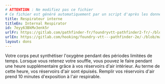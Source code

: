 ```yaml
---
# ATTENTION : Ne modifiez pas ce fichier
# Ce fichier est généré automatiquement par un script d'après les données du module Foundry VTT officiel et de sa traduction
title: Respirateur interne
titleEn: Internal Respirator
id: 7eyy63BkMv3enk5r
urlFr: https://gitlab.com/pathfinder-fr/foundryvtt-pathfinder2-fr/-/blob/master/data/feats/7eyy63BkMv3enk5r.htm
urlEn: https://gitlab.com/hooking/foundry-vtt---pathfinder-2e/-/blob/master/packs/data/feats.db/internal-respirator.json
layout: dons
---
```

Votre corps peut synthétiser l'oxygène pendant des périodes limitées de temps. Lorsque vous retenez votre souffle, vous pouvez le faire pendant une heure supplémentaire grâce à vos réservoirs d'air intérieur. Au terme de cette heure, vos réservoirs d'air sont épuisés. Remplir vos réservoirs d'air prend 10 minutes d'exposition à l'air respirable.
